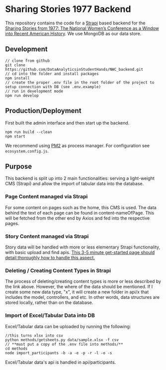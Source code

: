 # Sharing Stories 1977 Backend

This repository contains the code for a [Strapi](https://strapi.io/) based backend for the [Sharing Stories from 1977: The National Women’s Conference as a Window into Recent American History](https://drc.lib.uh.edu/current-and-past-projects/young-zarnow/). We use MongoDB as our data store.

## Development

```
// clone from github
git clone https://github.com/DataAnalyticsinStudentHands/NWC_backend.git
// cd into the folder and install packages
npm install
// create the proper .env file in the root folder of the project to setup connection with DB (see .env.example)
// run in development mode
npm run develop
```
    
## Production/Deployment

First built the admin interface and then start up the backend.
```
npm run build --clean
npm start
```

We recommend using [PM2](https://pm2.keymetrics.io/) as process manager. For configuration see `ecosystem.config.js`.

## Purpose
This backend is split up into 2 main functionalities: serving a light-weight CMS (Strapi) and allow the import of tabular data into the database.

### Page Content managed via Strapi
For some content on pages such as the home, this CMS is used. The data behind the text of each page can be found in content-nameOfPage. This will be fetched from the other end by Axios and fed into the respective pages.

### Story Content managed via Strapi
Story data will be handled with more or less elementary Strapi functionality, with basic upload and find apis. [This 3-5 minute get-started page should detail thoroughly how to handle this aspect.](https://strapi.io/documentation/developer-docs/latest/getting-started/quick-start.html)

### Deleting / Creating Content Types in Strapi
The process of deleting/creating content types is more or less described by the link above.
However, the where of the data should be mentioned.
If I create some new data type, "x", it will create a new folder in api/x that includes the model, controllers, and etc.
In other words, data structures are stored locally, rather than on the database.

### Import of Excel/Tabular Data into DB
Excel/Tabular data can be uploaded by running the following:
    
    //this turns xlsx into csv
    python methods/getsheets.py data/sample.xlsx -f csv
    // **must put a copy of the .env file into methods/**
    cd methods
    node import_participants -b -a -e -p -r -l -o -s

Excel/Tabular data's api is handled in api/participants.

